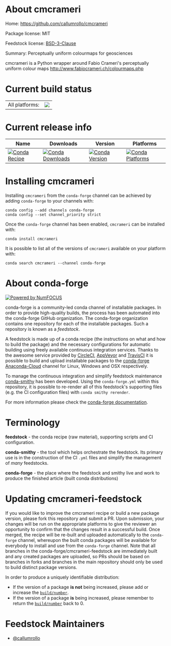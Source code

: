 About cmcrameri
===============

Home: https://github.com/callumrollo/cmcrameri

Package license: MIT

Feedstock license: [BSD-3-Clause](https://github.com/conda-forge/cmcrameri-feedstock/blob/master/LICENSE.txt)

Summary: Perceptually uniform colourmaps for geosciences

cmcrameri is a Python wrapper around Fabio Crameri's perceptually uniform colour maps
http://www.fabiocrameri.ch/colourmaps.php


Current build status
====================


<table><tr><td>All platforms:</td>
    <td>
      <a href="https://dev.azure.com/conda-forge/feedstock-builds/_build/latest?definitionId=9697&branchName=master">
        <img src="https://dev.azure.com/conda-forge/feedstock-builds/_apis/build/status/cmcrameri-feedstock?branchName=master">
      </a>
    </td>
  </tr>
</table>

Current release info
====================

| Name | Downloads | Version | Platforms |
| --- | --- | --- | --- |
| [![Conda Recipe](https://img.shields.io/badge/recipe-cmcrameri-green.svg)](https://anaconda.org/conda-forge/cmcrameri) | [![Conda Downloads](https://img.shields.io/conda/dn/conda-forge/cmcrameri.svg)](https://anaconda.org/conda-forge/cmcrameri) | [![Conda Version](https://img.shields.io/conda/vn/conda-forge/cmcrameri.svg)](https://anaconda.org/conda-forge/cmcrameri) | [![Conda Platforms](https://img.shields.io/conda/pn/conda-forge/cmcrameri.svg)](https://anaconda.org/conda-forge/cmcrameri) |

Installing cmcrameri
====================

Installing `cmcrameri` from the `conda-forge` channel can be achieved by adding `conda-forge` to your channels with:

```
conda config --add channels conda-forge
conda config --set channel_priority strict
```

Once the `conda-forge` channel has been enabled, `cmcrameri` can be installed with:

```
conda install cmcrameri
```

It is possible to list all of the versions of `cmcrameri` available on your platform with:

```
conda search cmcrameri --channel conda-forge
```


About conda-forge
=================

[![Powered by NumFOCUS](https://img.shields.io/badge/powered%20by-NumFOCUS-orange.svg?style=flat&colorA=E1523D&colorB=007D8A)](http://numfocus.org)

conda-forge is a community-led conda channel of installable packages.
In order to provide high-quality builds, the process has been automated into the
conda-forge GitHub organization. The conda-forge organization contains one repository
for each of the installable packages. Such a repository is known as a *feedstock*.

A feedstock is made up of a conda recipe (the instructions on what and how to build
the package) and the necessary configurations for automatic building using freely
available continuous integration services. Thanks to the awesome service provided by
[CircleCI](https://circleci.com/), [AppVeyor](https://www.appveyor.com/)
and [TravisCI](https://travis-ci.com/) it is possible to build and upload installable
packages to the [conda-forge](https://anaconda.org/conda-forge)
[Anaconda-Cloud](https://anaconda.org/) channel for Linux, Windows and OSX respectively.

To manage the continuous integration and simplify feedstock maintenance
[conda-smithy](https://github.com/conda-forge/conda-smithy) has been developed.
Using the ``conda-forge.yml`` within this repository, it is possible to re-render all of
this feedstock's supporting files (e.g. the CI configuration files) with ``conda smithy rerender``.

For more information please check the [conda-forge documentation](https://conda-forge.org/docs/).

Terminology
===========

**feedstock** - the conda recipe (raw material), supporting scripts and CI configuration.

**conda-smithy** - the tool which helps orchestrate the feedstock.
                   Its primary use is in the construction of the CI ``.yml`` files
                   and simplify the management of *many* feedstocks.

**conda-forge** - the place where the feedstock and smithy live and work to
                  produce the finished article (built conda distributions)


Updating cmcrameri-feedstock
============================

If you would like to improve the cmcrameri recipe or build a new
package version, please fork this repository and submit a PR. Upon submission,
your changes will be run on the appropriate platforms to give the reviewer an
opportunity to confirm that the changes result in a successful build. Once
merged, the recipe will be re-built and uploaded automatically to the
`conda-forge` channel, whereupon the built conda packages will be available for
everybody to install and use from the `conda-forge` channel.
Note that all branches in the conda-forge/cmcrameri-feedstock are
immediately built and any created packages are uploaded, so PRs should be based
on branches in forks and branches in the main repository should only be used to
build distinct package versions.

In order to produce a uniquely identifiable distribution:
 * If the version of a package **is not** being increased, please add or increase
   the [``build/number``](https://docs.conda.io/projects/conda-build/en/latest/resources/define-metadata.html#build-number-and-string).
 * If the version of a package **is** being increased, please remember to return
   the [``build/number``](https://docs.conda.io/projects/conda-build/en/latest/resources/define-metadata.html#build-number-and-string)
   back to 0.

Feedstock Maintainers
=====================

* [@callumrollo](https://github.com/callumrollo/)

